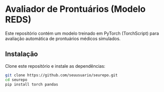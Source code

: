 # Avaliador de Prontuários (Modelo REDS)

Este repositório contém um modelo treinado em PyTorch (TorchScript) para avaliação automática de prontuários médicos simulados.

## Instalação

Clone este repositório e instale as dependências:

```bash
git clone https://github.com/seuusuario/seurepo.git
cd seurepo
pip install torch pandas

